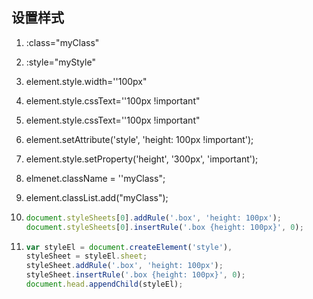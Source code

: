 ## 设置样式

1. :class="myClass"

2. :style="myStyle"

3. element.style.width=''100px"

4. element.style.cssText=''100px !important"

5. element.style.cssText=''100px !important"

6. element.setAttribute('style', 'height: 100px !important');

7. element.style.setProperty('height', '300px', 'important');

8. elmenet.className = ''myClass";

9. element.classList.add("myClass");

10. ```js
    document.styleSheets[0].addRule('.box', 'height: 100px');
    document.styleSheets[0].insertRule('.box {height: 100px}', 0);
    ```
11. ```js
    var styleEl = document.createElement('style'),
    styleSheet = styleEl.sheet;
    styleSheet.addRule('.box', 'height: 100px');
    styleSheet.insertRule('.box {height: 100px}', 0);
    document.head.appendChild(styleEl);  
    ```


